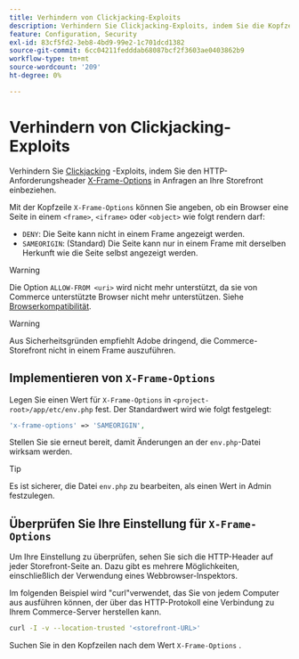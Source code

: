 ```yaml
---
title: Verhindern von Clickjacking-Exploits
description: Verhindern Sie Clickjacking-Exploits, indem Sie die Kopfzeile "X-Frame-Options"verwenden, um Seitenrenderungen zu steuern.
feature: Configuration, Security
exl-id: 83cf5fd2-3eb8-4bd9-99e2-1c701dcd1382
source-git-commit: 6cc04211fedddab68087bcf2f3603ae0403862b9
workflow-type: tm+mt
source-wordcount: '209'
ht-degree: 0%

---
```


# Verhindern von Clickjacking-Exploits

Verhindern Sie [Clickjacking](https://owasp.org/www-community/attacks/Clickjacking) -Exploits, indem Sie den HTTP-Anforderungsheader [X-Frame-Options](https://datatracker.ietf.org/doc/html/rfc7034) in Anfragen an Ihre Storefront einbeziehen.

Mit der Kopfzeile `X-Frame-Options` können Sie angeben, ob ein Browser eine Seite in einem `<frame>`, `<iframe>` oder `<object>` wie folgt rendern darf:

- `DENY`: Die Seite kann nicht in einem Frame angezeigt werden.
- `SAMEORIGIN`: (Standard) Die Seite kann nur in einem Frame mit derselben Herkunft wie die Seite selbst angezeigt werden.

>[!WARNING]
>
>Die Option `ALLOW-FROM <uri>` wird nicht mehr unterstützt, da sie von Commerce unterstützte Browser nicht mehr unterstützen. Siehe [Browserkompatibilität](https://developer.mozilla.org/en-US/docs/Web/HTTP/Headers/X-Frame-Options#browser_compatibility).

>[!WARNING]
>
>Aus Sicherheitsgründen empfiehlt Adobe dringend, die Commerce-Storefront nicht in einem Frame auszuführen.

## Implementieren von `X-Frame-Options`

Legen Sie einen Wert für `X-Frame-Options` in `<project-root>/app/etc/env.php` fest. Der Standardwert wird wie folgt festgelegt:

```php
'x-frame-options' => 'SAMEORIGIN',
```

Stellen Sie sie erneut bereit, damit Änderungen an der `env.php`-Datei wirksam werden.

>[!TIP]
>
>Es ist sicherer, die Datei `env.php` zu bearbeiten, als einen Wert in Admin festzulegen.

## Überprüfen Sie Ihre Einstellung für `X-Frame-Options`

Um Ihre Einstellung zu überprüfen, sehen Sie sich die HTTP-Header auf jeder Storefront-Seite an. Dazu gibt es mehrere Möglichkeiten, einschließlich der Verwendung eines Webbrowser-Inspektors.

Im folgenden Beispiel wird &quot;curl&quot;verwendet, das Sie von jedem Computer aus ausführen können, der über das HTTP-Protokoll eine Verbindung zu Ihrem Commerce-Server herstellen kann.

```bash
curl -I -v --location-trusted '<storefront-URL>'
```

Suchen Sie in den Kopfzeilen nach dem Wert `X-Frame-Options` .
